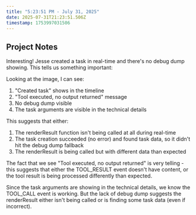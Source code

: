 ```yaml
---
title: "5:23:51 PM - July 31, 2025"
date: 2025-07-31T21:23:51.506Z
timestamp: 1753997031506
---
```


## Project Notes

Interesting! Jesse created a task in real-time and there's no debug dump showing. This tells us something important:

Looking at the image, I can see:
1. "Created task" shows in the timeline
2. "Tool executed, no output returned" message
3. No debug dump visible
4. The task arguments are visible in the technical details

This suggests that either:
1. The renderResult function isn't being called at all during real-time
2. The task creation succeeded (no error) and found task data, so it didn't hit the debug dump fallback
3. The renderResult is being called but with different data than expected

The fact that we see "Tool executed, no output returned" is very telling - this suggests that either the TOOL_RESULT event doesn't have content, or the tool result is being processed differently than expected.

Since the task arguments are showing in the technical details, we know the TOOL_CALL event is working. But the lack of debug dump suggests the renderResult either isn't being called or is finding some task data (even if incorrect).
